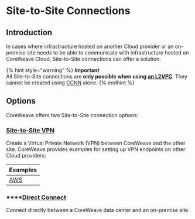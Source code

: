 # Site-to-Site Connections

## Introduction

In cases where infrastructure hosted on another Cloud provider or an on-premise site needs to be able to communicate with infrastructure hosted on CoreWeave Cloud, Site-to-Site connections can offer a solution.

{% hint style="warning" %}
**Important**\
All Site-to-Site connections are **only possible when using** [**an L2VPC**](../layer-2-vpc-l2vpc/). They cannot be created using [CCNN](../../../networking/coreweave-cloud-native-networking-ccnn/) alone.
{% endhint %}

## Options

CoreWeave offers two Site-to-Site connection options:

### [**Site-to-Site VPN**](site-to-site-vpn/)

Create a Virtual Private Network (VPN) between CoreWeave and the other site. CoreWeave provides examples for setting up VPN endpoints on other Cloud providers:

| Examples                                |
| --------------------------------------- |
| [AWS](site-to-site-vpn/examples/aws.md) |

### ****[**Direct Connect**](direct-connections.md)

Connect directly between a CoreWeave data center and an on-premise site.
